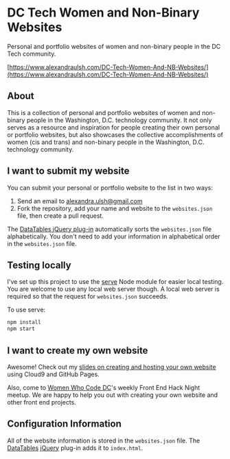 # DC Tech Women and Non-Binary Websites
Personal and portfolio websites of women and non-binary people in the DC Tech community.

[https://www.alexandraulsh.com/DC-Tech-Women-And-NB-Websites/](https://www.alexandraulsh.com/DC-Tech-Women-And-NB-Websites/)

## About
This is a collection of personal and portfolio websites of women and non-binary people in the Washington, D.C. technology community. It not only serves as a resource and inspiration for people creating their own personal or portfolio websites, but also showcases the collective accomplishments of women (cis and trans) and non-binary people in the Washington, D.C. technology community.

## I want to submit my website
You can submit your personal or portfolio website to the list in two ways:

1. Send an email to [alexandra.ulsh@gmail.com](mailto:alexandra.ulsh@gmail.com) 
2. Fork the repository, add your name and website to the `websites.json` file, then create a pull request.

The [DataTables jQuery plug-in](https://datatables.net/) automatically sorts the `websites.json` file alphabetically. You don't need to add your information in alphabetical order in the `websites.json` file.

## Testing locally

I've set up this project to use the [serve](https://github.com/zeit/serve) Node module for easier local testing. You are welcome to use any local web server though. A local web server is required so that the request for `websites.json` succeeds.

To use serve:

```sh
npm install
npm start
```

## I want to create my own website
Awesome! Check out my [slides on creating and hosting your own website](http://slides.com/alexandraulsh/build-your-own-website-with-cloud9-and-github-pages/) using Cloud9 and GitHub Pages.

Also, come to [Women Who Code DC](http://www.meetup.com/Women-Who-Code-DC/)'s weekly Front End Hack Night meetup. We are happy to help you out with creating your own website and other front end projects.

## Configuration Information
All of the website information is stored in the `websites.json` file. The [DataTables](https://datatables.net/) [jQuery](https://jquery.com/) plug-in adds it to `index.html`.